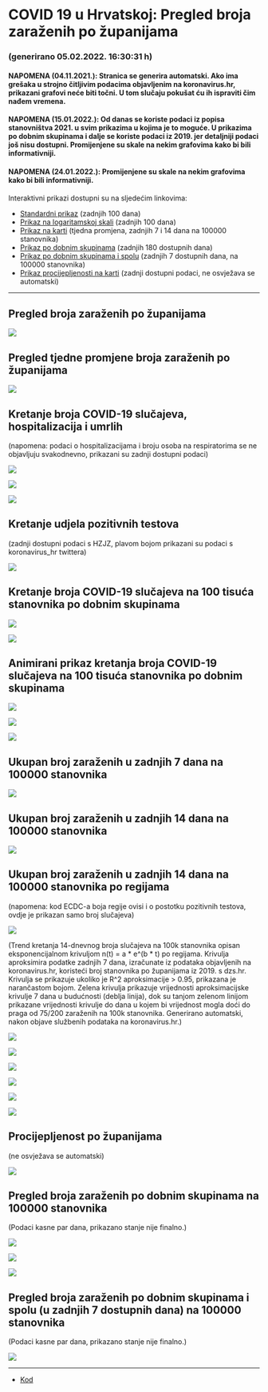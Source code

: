 # COVID 19 u Hrvatskoj: Pregled broja zaraženih po županijama

### (generirano 05.02.2022. 16:30:31 h)

#### NAPOMENA (04.11.2021.): Stranica se generira automatski. Ako ima grešaka u strojno čitljivim podacima objavljenim na koronavirus.hr, prikazani grafovi neće biti točni. U tom slučaju pokušat ću ih ispraviti čim nađem vremena.

#### NAPOMENA (15.01.2022.): Od danas se koriste podaci iz popisa stanovništva 2021. u svim prikazima u kojima je to moguće. U prikazima po dobnim skupinama i dalje se koriste podaci iz 2019. jer detaljniji podaci još nisu dostupni. Promijenjene su skale na nekim grafovima kako bi bili informativniji.

#### NAPOMENA (24.01.2022.): Promijenjene su skale na nekim grafovima kako bi bili informativniji.

Interaktivni prikazi dostupni su na sljedećim linkovima:

- [Standardni prikaz](html/index.html) (zadnjih 100 dana)
- [Prikaz na logaritamskoj skali](html/index_log.html) (zadnjih 100 dana)
- [Prikaz na karti](html/index_map.html) (tjedna promjena, zadnjih 7 i 14 dana na 100000 stanovnika)
- [Prikaz po dobnim skupinama](html/index_per_age.html) (zadnjih 180 dostupnih dana)
- [Prikaz po dobnim skupinama i spolu](html/index_pyramid.html) (zadnjih 7 dostupnih dana, na 100000 stanovnika)
- [Prikaz procijepljenosti na karti](html/index_vaccination.html) (zadnji dostupni podaci, ne osvježava se automatski)

-----

## Pregled broja zaraženih po županijama

![](img/2022_02_04_line_plots.png)

## Pregled tjedne promjene broja zaraženih po županijama

![](img/2022_02_04_map.png)

## Kretanje broja COVID-19 slučajeva, hospitalizacija i umrlih

(napomena: podaci o hospitalizacijama i broju osoba na respiratorima se ne objavljuju svakodnevno, prikazani su zadnji dostupni podaci)

![](img/2022_02_04_cases_hospitalisations_deaths.png)

![](img/2022_02_04_cases_hospitalisations_deaths_log.png)

![](img/2022_02_04_cases_hospitalisations_deaths_log_age.png)

## Kretanje udjela pozitivnih testova

(zadnji dostupni podaci s HZJZ, plavom bojom prikazani su podaci s koronavirus_hr twittera)

![](img/2022_02_04_percentage_positive_tests.png)

## Kretanje broja COVID-19 slučajeva na 100 tisuća stanovnika po dobnim skupinama

![](img/2022_02_04_cases_per_age_group_lines.png)

![](img/2022_02_04_cases_per_age_group_lines_log.png)

## Animirani prikaz kretanja broja COVID-19 slučajeva na 100 tisuća stanovnika po dobnim skupinama

![](img/2022_02_04anim_aug_1200.gif)

![](img/anim_cases_2022_02_04_vs_2020.gif)

![](img/2022_02_04all_counties_dots.png)

## Ukupan broj zaraženih u zadnjih 7 dana na 100000 stanovnika

![](img/2022_02_04_map_7_day_per_100k.png)

## Ukupan broj zaraženih u zadnjih 14 dana na 100000 stanovnika

![](img/2022_02_04_map_14_day_per_100k.png)

## Ukupan broj zaraženih u zadnjih 14 dana na 100000 stanovnika po regijama

(napomena: kod ECDC-a boja regije ovisi i o postotku pozitivnih testova, ovdje je prikazan samo broj slučajeva)

![](img/2022_02_04_map_14_day_per_100k_region.png)

(Trend kretanja 14-dnevnog broja slučajeva na 100k stanovnika opisan eksponencijalnom krivuljom n(t) = a * e^(b * t) po regijama. Krivulja aproksimira podatke zadnjih 7 dana, izračunate iz podataka objavljenih na koronavirus.hr, koristeći broj stanovnika po županijama iz 2019. s dzs.hr. Krivulja se prikazuje ukoliko je R^2 aproksimacije > 0.95, prikazana je narančastom bojom. Zelena krivulja prikazuje vrijednosti aproksimacijske krivulje 7 dana u budućnosti (deblja linija), dok su tanjom zelenom linijom prikazane vrijednosti krivulje do dana u kojem bi vrijednost mogla doći do praga od 75/200 zaraženih na 100k stanovnika. Generirano automatski, nakon objave službenih podataka na koronavirus.hr.)

![](img/2022_02_04_current_Jadranska_Hrvatska.png)

![](img/2022_02_04_current_Panonska_Hrvatska.png)

![](img/2022_02_04_current_Grad_Zagreb.png)

![](img/2022_02_04_current_Sjeverna_Hrvatska.png)

![](img/2022_02_04_current_Republika_Hrvatska.png)

![](img/2022_02_04_cases_hospitalisations_deaths_Republika_Hrvatska.png)

## Procijepljenost po županijama

(ne osvježava se automatski)

![](img/2022_02_04_vaccination.png)

## Pregled broja zaraženih po dobnim skupinama na 100000 stanovnika

(Podaci kasne par dana, prikazano stanje nije finalno.)

![](img/2022_02_04_per_age_group.png)

![](img/2022_02_04_per_age_group_all_0.png)

![](img/2022_02_04_per_age_group_all_1.png)

## Pregled broja zaraženih po dobnim skupinama i spolu (u zadnjih 7 dostupnih dana) na 100000 stanovnika

(Podaci kasne par dana, prikazano stanje nije finalno.)

![](img/2022_02_04_pyramid.png)

-----

- [Kod](https://github.com/ppalasek/covid_plots_croatia)

